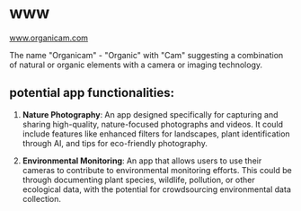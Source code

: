 # www
www.organicam.com


The name "Organicam" - "Organic" with "Cam"
suggesting a combination of natural or organic elements with a camera or imaging technology. 

## potential app functionalities:

1. **Nature Photography**: An app designed specifically for capturing and sharing high-quality, nature-focused photographs and videos. It could include features like enhanced filters for landscapes, plant identification through AI, and tips for eco-friendly photography.

2. **Environmental Monitoring**: An app that allows users to use their cameras to contribute to environmental monitoring efforts. This could be through documenting plant species, wildlife, pollution, or other ecological data, with the potential for crowdsourcing environmental data collection.
